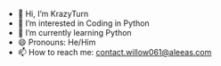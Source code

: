 - 👋 Hi, I’m KrazyTurn
- 👀 I’m interested in Coding in Python
- 🌱 I’m currently learning Python
- 😄 Pronouns: He/Him
- 📫 How to reach me: contact.willow061@aleeas.com

<!---
GoldenLife-01/GoldenLife-01 is a ✨ special ✨ repository because its `README.md` (this file) appears on your GitHub profile.
You can click the Preview link to take a look at your changes.
--->
